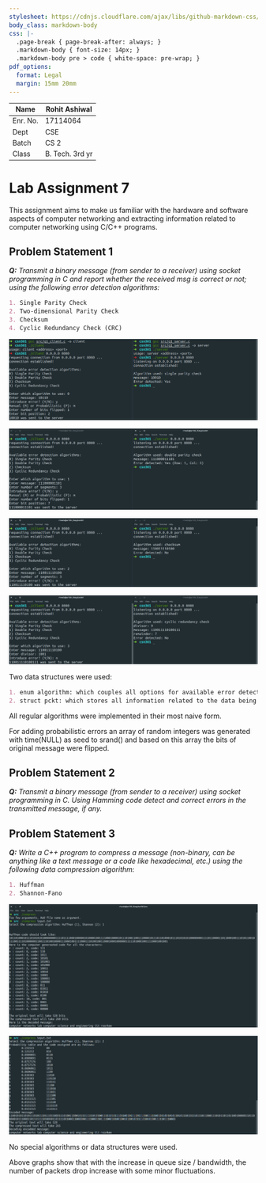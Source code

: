 ```yaml
---
stylesheet: https://cdnjs.cloudflare.com/ajax/libs/github-markdown-css/2.10.0/github-markdown.min.css
body_class: markdown-body
css: |-
  .page-break { page-break-after: always; }
  .markdown-body { font-size: 14px; }
  .markdown-body pre > code { white-space: pre-wrap; }
pdf_options:
  format: Legal
  margin: 15mm 20mm
---
```


Name | Rohit Ashiwal
-|-
Enr. No. | 17114064
Dept | CSE
Batch | CS 2
Class | B. Tech. 3rd yr

# Lab Assignment 7

This assignment aims to make us familiar with the hardware and software aspects of computer networking and extracting information related to computer networking using C/C++ programs.

## Problem Statement 1

_**Q:** Transmit a binary message (from sender to a receiver) using socket programming in C and report whether the received msg is correct or not; using the following error detection algorithms:_
```md
1. Single Parity Check
2. Two-dimensional Parity Check
3. Checksum
4. Cyclic Redundancy Check (CRC)
```

![Single Parity](s_parity.png)

![Double Parity](d_parity.png)

![Checksum](chksum.png)

![CRC](crc.png)

Two data structures were used:
```md
1. enum algorithm: which couples all options for available error detection algorithms
2. struct pckt: which stores all information related to the data being transferred
```

All regular algorithms were implemented in their most naive form.

For adding probabilistic errors an array of random integers was generated with time(NULL) as seed to srand() and based on this array the bits of original message were flipped.

## Problem Statement 2

_**Q:** Transmit a binary message (from sender to a receiver) using socket programming in C. Using Hamming code detect and correct errors in the transmitted message, if any._

## Problem Statement 3

_**Q:** Write a C++ program to compress a message (non-binary, can be anything like a text message or a code like hexadecimal, etc.) using the following data compression algorithm:_
```md
1. Huffman
2. Shannon-Fano
```

![Huffman](huffman.png)

![Shanon](shanon.png)

No special algorithms or data structures were used.

Above graphs show that with the increase in queue size / bandwidth, the number of packets drop increase with some minor fluctuations.
